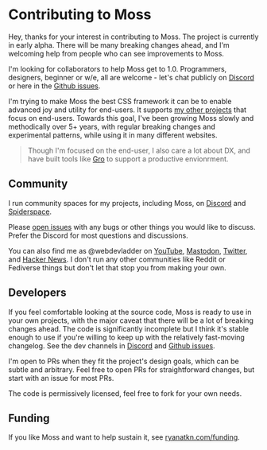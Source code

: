 # Contributing to Moss

Hey, thanks for your interest in contributing to Moss.
The project is currently in early alpha.
There will be many breaking changes ahead,
and I'm welcoming help from people who can see improvements to Moss.

I'm looking for collaborators to help Moss get to 1.0.
Programmers, designers, beginner or w/e, all are welcome -
let's chat publicly on [Discord](https://discord.gg/YU5tyeK72X)
or here in the [Github issues](https://github.com/ryanatkn/moss).

I'm trying to make Moss the best CSS framework it can be
to enable advanced joy and utility for end-users.
It supports [my other projects](http://www.ryanatkn.com/) that focus on end-users.
Towards this goal, I've been growing Moss slowly and methodically over 5+ years,
with regular breaking changes and experimental patterns,
while using it in many different websites.

> Though I'm focused on the end-user, I also care a lot about DX,
> and have built tools like [Gro](https://github.com/ryanatkn/gro)
> to support a productive envionrment.

## Community

I run community spaces for my projects, including Moss,
on [Discord](https://discord.gg/YU5tyeK72X)
and [Spiderspace](https://www.spiderspace.org/).

Please [open issues](https://github.com/ryanatkn/Moss/issues) with any bugs
or other things you would like to discuss.
Prefer the Discord for most questions and discussions.

You can also find me as @webdevladder on
[YouTube](https://www.youtube.com/@webdevladder),
[Mastodon](https://mastodon.social/@webdevladder),
[Twitter](https://twitter.com/webdevladder),
and [Hacker News](https://news.ycombinator.com/user?id=webdevladder).
I don't run any other communities like Reddit or Fediverse things
but don't let that stop you from making your own.

## Developers

If you feel comfortable looking at the source code,
Moss is ready to use in your own projects,
with the major caveat that there will be a lot of breaking changes ahead.
The code is significantly incomplete but I think it's stable enough to use
if you're willing to keep up with the relatively fast-moving changelog.
See the dev channels in [Discord](https://discord.gg/YU5tyeK72X)
and [Github issues](https://github.com/ryanatkn/Moss/issues).

I'm open to PRs when they fit the project's design goals, which can be subtle and arbitrary.
Feel free to open PRs for straightforward changes, but start with an issue for most PRs.

The code is permissively licensed, feel free to fork for your own needs.

## Funding

If you like Moss and want to help sustain it,
see [ryanatkn.com/funding](https://www.ryanatkn.com/funding).
